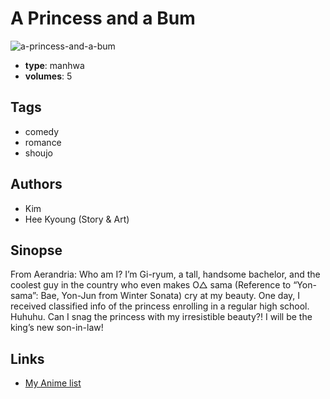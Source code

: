 # A Princess and a Bum

![a-princess-and-a-bum](https://cdn.myanimelist.net/images/manga/3/17294.jpg)

-   **type**: manhwa
-   **volumes**: 5

## Tags

-   comedy
-   romance
-   shoujo

## Authors

-   Kim
-   Hee Kyoung (Story & Art)

## Sinopse

From Aerandria:
Who am I? I’m Gi-ryum, a tall, handsome bachelor, and the coolest guy in the country who even makes O△ sama (Reference to “Yon-sama”: Bae, Yon-Jun from Winter Sonata) cry at my beauty. One day, I received classified info of the princess enrolling in a regular high school. Huhuhu. Can I snag the princess with my irresistible beauty?! I will be the king’s new son-in-law!

## Links

-   [My Anime list](https://myanimelist.net/manga/12464/A_Princess_and_a_Bum)
